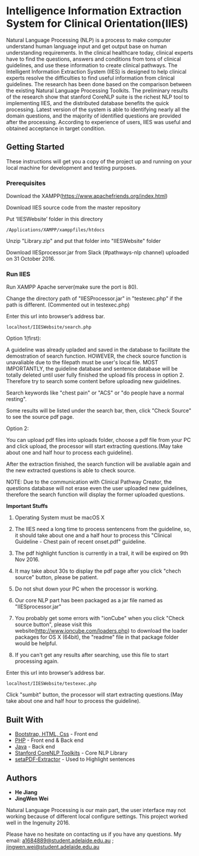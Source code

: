 # Intelligence Information Extraction System for Clinical Orientation(IIES)

Natural Language Processing (NLP) is a process to make computer understand human language input and get output base on human understanding requirements.  In the clinical healthcare today, clinical experts have to find the questions, answers and conditions from tons of clinical guidelines, and use these information to create clinical pathways.  The Intelligent Information Extraction System (IIES) is designed to help clinical experts resolve the difficulties to find useful information from clinical guidelines.  The research has been done based on the comparison between the existing Natural Language Processing Toolkits.  The preliminary results of the research show that stanford CoreNLP suite is the richest NLP tool to implementing IIES, and the distributed database benefits the quick processing.  Latest version of the system is able to identifying nearly all the domain questions, and the majority of identified questions are provided after the processing.  According to experience of users, IIES was useful and obtained acceptance in target condition.

## Getting Started

These instructions will get you a copy of the project up and running on your local machine for development and testing purposes. 

### Prerequisites

Download the XAMPP(https://www.apachefriends.org/index.html)

Download IIES source code from the master repository

Put ‘IIESWebsite’ folder in this directory 
```
/Applications/XAMPP/xamppfiles/htdocs
```
Unzip "Library.zip" and put that folder into "IIESWebsite" folder

Download IIESprocessor.jar from Slack (#pathways-nlp channel) uploaded on 31 October 2016.


### Run IIES

Run XAMPP Apache server(make sure the port is 80).

Change the directory path of "IIESProcessor.jar" in "testexec.php" if the path is different. (Commented out in testexec.php)

Enter this url into browser’s address bar.
```
localhost/IIESWebsite/search.php
```
Option 1(first):

A guideline was already upladed and saved in the database to facilitate the demostration of search function. HOWEVER, the check source function is unavaliable due to the filepath must be user's local file. MOST IMPORTANTLY, the guideline database and sentence database will be totally deleted until user fully finished the upload fils process in option 2. Therefore try to search some content before uploading new guidelines.

Search keywords like "chest pain" or "ACS" or "do people have a normal resting".


Some results will be listed under the search bar, then, click "Check Source" to see the source pdf page.

Option 2:

You can upload pdf files into uploads folder, choose a pdf file from your PC and click upload, the processor will start extracting questions.(May take about one and half hour to process each guideline). 

After the extraction finished, the search function will be avaliable again and the new extracted questions is able to check source.

NOTE: Due to the communication with Clinical Pathway Creator, the questions database will not erase even the user uploaded new guidelines, therefore the search function will display the former uploaded questions.


**Important Stuffs** 

1. Operating System must be macOS X

2. The IIES need a long time to process sentencens from the guideline, so, it should take about one and a half hour to process this "Clinical Guideline - Chest pain of recent onset.pdf" guideline.

3. The pdf highlight function is currently in a trail, it will be expired on 9th Nov 2016.

4. It may take about 30s to display the pdf page after you click "chech source" button, please be patient.

5. Do not shut down your PC when the processor is working.

6. Our core NLP part has been packaged as a jar file named as "IIESprocessor.jar"

7. You probably get some errors with "ionCube" when you click "Check source button", please visit this website(http://www.ioncube.com/loaders.php) to download the loader packages for OS X (64bit), the "readme" file in that package folder would be helpful.

8. If you can't get any results after searching, use this file to start processing again.

Enter this url into browser’s address bar. 
```
localhost/IIESWebsite/testexec.php
```
Click "sumbit" button, the processor will start extracting questions.(May take about one and half hour to process the guideline). 

## Built With

* [Bootstrap, HTML, Css](http://getbootstrap.com/) - Front end
* [PHP](http://php.net/) - Front end & Back end
* [Java](https://www.java.com/) - Back end
* [Stanford CoreNLP Toolkits](http://stanfordnlp.github.io/CoreNLP/) - Core NLP Library
* [setaPDF-Extractor](https://www.setasign.com/products/setapdf-extractor/demos/get-words/#p-368) - Used to Highlight sentences


## Authors

* **He Jiang** 
* **JingWen Wei** 

Natural Language Processing is our main part, the user interface may not working because of different local configure settings. This project worked well in the Ingenuity 2016.

Please have no hesitate on contacting us if you have any questions. My email: a1684889@student.adelaide.edu.au ; jingwen.wei@student.adelaide.edu.au

